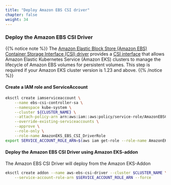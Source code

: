 ```yaml
---
title: "Deploy Amazon EBS CSI driver"
chapter: false
weight: 34
---
```


### Deploy the Amazon EBS CSI Driver

{{% notice note %}}
The [Amazon Elastic Block Store (Amazon EBS) Container Storage Interface (CSI) driver](https://www.eksworkshop.com/beginner/170_statefulset/ebs_csi_driver/#:~:text=Amazon%20Elastic%20Block%20Store%20(Amazon%20EBS)%20Container%20Storage%20Interface%20(CSI)%20driver) provides a [CSI interface](https://www.eksworkshop.com/beginner/170_statefulset/ebs_csi_driver/#:~:text=The%20Container%20Storage%20Interface) that allows Amazon Elastic Kubernetes Service (Amazon EKS) clusters to manage the lifecycle of Amazon EBS volumes for persistent volumes. This step is required if your Amazon EKS cluster version is 1.23 and above.
{{% /notice %}}

#### Create a IAM role and ServiceAccount

```bash
eksctl create iamserviceaccount \
    --name ebs-csi-controller-sa \
    --namespace kube-system \
    --cluster ${CLUSTER_NAME} \
    --attach-policy-arn arn:aws:iam::aws:policy/service-role/AmazonEBSCSIDriverPolicy \
    --override-existing-serviceaccounts \
    --approve \
    --role-only \
    --role-name AmazonEKS_EBS_CSI_DriverRole
export SERVICE_ACCOUNT_ROLE_ARN=$(aws iam get-role --role-name AmazonEKS_EBS_CSI_DriverRole | jq -r '.Role.Arn')
```

#### Deploy the Amazon EBS CSI Driver using Amazon EKS-addon

The Amazon EBS CSI Driver will deploy from the Amazon EKS-Addon

```bash
eksctl create addon --name aws-ebs-csi-driver --cluster $CLUSTER_NAME \
    --service-account-role-arn $SERVICE_ACCOUNT_ROLE_ARN --force
```